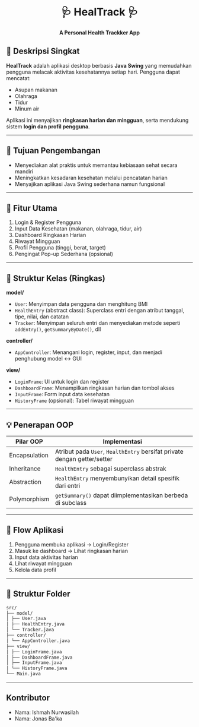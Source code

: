 <h1 align="center">🩺 HealTrack 🩺</h1>
<p align="center"><strong>A Personal Health Trackker App</strong></p>

## 📝 Deskripsi Singkat

**HealTrack** adalah aplikasi desktop berbasis **Java Swing** yang memudahkan pengguna melacak aktivitas kesehatannya setiap hari. Pengguna dapat mencatat:
- Asupan makanan  
- Olahraga  
- Tidur  
- Minum air  

Aplikasi ini menyajikan **ringkasan harian dan mingguan**, serta mendukung sistem **login dan profil pengguna**.

---

## 🎯 Tujuan Pengembangan

- Menyediakan alat praktis untuk memantau kebiasaan sehat secara mandiri  
- Meningkatkan kesadaran kesehatan melalui pencatatan harian  
- Menyajikan aplikasi Java Swing sederhana namun fungsional  

---

## 🔧 Fitur Utama

1. Login & Register Pengguna  
2. Input Data Kesehatan (makanan, olahraga, tidur, air)  
3. Dashboard Ringkasan Harian  
4. Riwayat Mingguan  
5. Profil Pengguna (tinggi, berat, target)  
6. Pengingat Pop-up Sederhana (opsional)  

---

## 🧩 Struktur Kelas (Ringkas)

**model/**
- `User`: Menyimpan data pengguna dan menghitung BMI  
- `HealthEntry` (abstract class): Superclass entri dengan atribut tanggal, tipe, nilai, dan catatan  
- `Tracker`: Menyimpan seluruh entri dan menyediakan metode seperti `addEntry()`, `getSummaryByDate()`, dll  

**controller/**
- `AppController`: Menangani login, register, input, dan menjadi penghubung model ↔ GUI  

**view/**
- `LoginFrame`: UI untuk login dan register  
- `DashboardFrame`: Menampilkan ringkasan harian dan tombol akses  
- `InputFrame`: Form input data kesehatan  
- `HistoryFrame` (opsional): Tabel riwayat mingguan  

---

## 💡 Penerapan OOP

| Pilar OOP     | Implementasi                                                                 |
|---------------|-------------------------------------------------------------------------------|
| Encapsulation | Atribut pada `User`, `HealthEntry` bersifat private dengan getter/setter     |
| Inheritance   | `HealthEntry` sebagai superclass abstrak                                     |
| Abstraction   | `HealthEntry` menyembunyikan detail spesifik dari entri                      |
| Polymorphism  | `getSummary()` dapat diimplementasikan berbeda di subclass                   |

---

## 🔄 Flow Aplikasi

1. Pengguna membuka aplikasi → Login/Register  
2. Masuk ke dashboard → Lihat ringkasan harian  
3. Input data aktivitas harian  
4. Lihat riwayat mingguan  
5. Kelola data profil  

---

## 📁 Struktur Folder
```bash
src/
├── model/
│ ├── User.java
│ ├── HealthEntry.java
│ └── Tracker.java
├── controller/
│ └── AppController.java
├── view/
│ ├── LoginFrame.java
│ ├── DashboardFrame.java
│ ├── InputFrame.java
│ └── HistoryFrame.java
└── Main.java
```

---
## Kontributor
- Nama: Ishmah Nurwasilah
- Nama: Jonas Ba'ka
